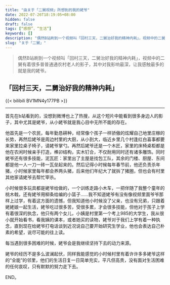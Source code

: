 ```yaml
---
title: "由关于「二舅视频」所想到的我的姥爷"
date: 2022-07-26T18:19:05+08:00
hidden: false
draft: false
tags: [“感想”，“生活”]
keywords: []
description: "偶然B站刷到一个视频叫「回村三天，二舅治好我的精神内耗」，视频中的二舅有着很多普普通通农村老人的影子，其中对我影响最深，让我感触最多的就是我的姥爷"
slug: "关于「二舅」"
---
```




> 偶然B站刷到一个视频叫「回村三天，二舅治好我的精神内耗」，视频中的二舅有着很多普普通通农村老人的影子，其中对我影响最深，让我感触最多的就是我的姥爷。<!--more-->

## 「回村三天，二舅治好我的精神内耗」

{{< bilibili BV1MN4y177PB >}}



---

首先在b站看到的，没想到微博也上了热搜，从这个短片中能看到很多身边人的影子，其中尤其是姥爷，从小姥爷就是我心目中无所不能的存在。

他首先是一个农民，每年勤恳耕种，经常像个孩子一样骄傲的炫耀自己地里庄稼的长势，再然后姥爷是周边村里的大厨，从小到大，临近乡里几个村逢红白喜事都要来家里拉桌子椅子，请姥爷掌勺。再然后姥爷还是一个木匠，家里的床椅桌柜都是他在农闲时候亲手打造，榫卯结构，实木钉合，不仅耐用同时还有诸多雕饰。同时姥爷还有很多技能，泥瓦匠：家里出了主屋是找包工队，其余的门楼、厨屋、东间都是他一人一刀一砖一瓦垒起来的。然后记得小时候每年春节前，他还负责杀年猪，小时候家里每年都会养两头猪，后来他们年纪大了就拆了猪圈，但也会有村里其他家请姥爷去帮忙宰杀。

小时候很多玩具都是姥爷给做的，一个训练走路小木车，一把伴随了我整个童年的桃木戟，还有姥爷用柳条给编的小篮子……我不知道姥爷有没有像视频里面爷爷那样上过学，有着这方面的遗憾，但我知道他小时候没了父亲，也没有兄弟，只跟着姥姥娘一起生活，姥爷吃过很多苦，受很多累，才会很多技能，但他对于孩子上学有着很深的执念，他只有两个女儿，小姨是村里第一个考上985的大学生，我从很小就开始看书，看我姨的课本，或者她买的读物，姥爷对于我们上学有着一种执念，直到现在给姥爷打电话谈到近况说自己要开始研究生学业，他也会表达自己朴素的希望，说尽可能的往上读。

每当遇到很多困难的时候，姥爷会是我继续坚持下去的动力来源。

姥爷的经历不是多么波澜起伏，同样我能感觉的小时候村里有着许许多多姥爷这样的“全能”的邻里，他们的生活日复一日简单充实，平凡但高贵，没有面对生活困难的任何哀叹，只有默默的努力走下去。

END。



